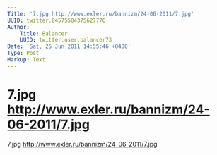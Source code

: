 ```yaml
---
Title: '7.jpg http://www.exler.ru/bannizm/24-06-2011/7.jpg'
UUID: twitter.84575504375627776
Author:
    Title: Balancer
    UUID: twitter.user.balancer73
Date: 'Sat, 25 Jun 2011 14:55:46 +0400'
Type: Post
Markup: Text
---
```


# 7.jpg http://www.exler.ru/bannizm/24-06-2011/7.jpg

7.jpg http://www.exler.ru/bannizm/24-06-2011/7.jpg